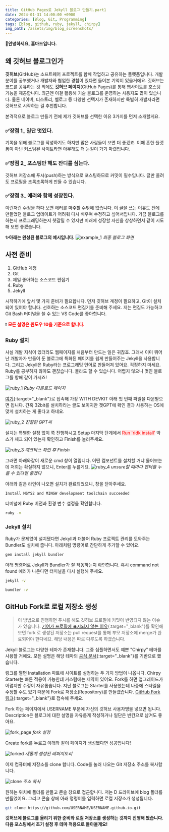 ```yaml
---
title: GitHub Pages로 Jekyll 블로그 만들기.part1
date: 2024-01-31 14:00:00 +0900
categories: [Blog, Git, Programming]
tags: [blog, github, ruby, jekyll, chirpy] 
img_path: /assets/img/blog_screenshots/
---
```


**👋안녕하세요, 훕마드입니다.**

## 왜 깃허브 블로그인가
**깃허브**(GitHub)는 소프트웨어 프로젝트를 함께 작업하고 공유하는 플랫폼입니다. 개발 분야를 공부했거나 개발자와 협업한 경험이 있다면 들어본 기억이 있을거에요. 깃허브는 코드를 공유하는 것 외에도 **깃허브 페이지**(GitHub Pages)를 통해 웹사이트를 호스팅 기능을 제공합니다. 최근엔 이걸 활용해 기술 블로그를 운영하는 사용자도 많이 있습니다. 물론 네이버, 티스토리, 벨로그 등 다양한 선택지가 존재하지만 특별히 개발자라면 깃허브로 시작하는 걸 추천합니다.

본격적으로 블로그 만들기 전에 제가 깃허브를 선택한 이유 3가지를 먼저 소개할게요.

### ✅장점 1_ 일단 멋있다.
기록을 위해 블로그를 작성하기도 하지만 많은 사람들이 보면 더 좋겠죠. 이때 흔한 플랫폼이 아닌 커스텀된 사이트라면 아무래도 더 눈길이 가기 마련입니다.
### ✅장점 2_ 포스팅만 해도 잔디를 심는다.
깃허브 저장소에 푸시(push)하는 방식으로 포스팅하므로 커밋이 필수입니다. 글만 올려도 프로필을 초록초록하게 만들 수 있습니다.

### ✅장점 3_ 에러와 함께 성장한다.
이런저런 수정을 하다 보면 에러를 마주할 수밖에 없습니다. 이 글을 쓰는 이유도 전에 만들었던 블로그 업데이트가 어려워 다시 배우며 수정하고 싶어서입니다. 가끔 블로그를 하는지 프로그래밍하는지 헷갈릴 수 있지만 미래에 성장할 자신을 상상하면서 같이 시도해 보면 좋겠습니다.

**✨아래는 완성된 블로그의 예시입니다.**
![example_1](example_1.png)
_최종 블로그 화면_

## 사전 준비
1. GitHub 계정
2. Git
3. 제일 좋아하는 소스코드 편집기
4. Ruby
5. Jekyll

시작하기에 앞서 몇 가지 준비가 필요합니다. 먼저 깃허브 계정이 필요하고, Git이 설치되어 있어야 합니다. 선호하는 소스코드 편집기를 준비해 주세요. 저는 편집도 가능하고 Git Bash 터미널을 쓸 수 있는 VS Code를 좋아합니다.

❗ **<span style="color:red"> 모든 설명은 윈도우 10을 기준으로 합니다. </span>**

### Ruby 설치
사실 개발 지식이 있더라도 웹페이지를 처음부터 만드는 일은 귀찮죠. 그래서 이미 뛰어난 개발자가 만들어 둔 블로그에 특화된 페이지를 쉽게 만들어주는 Jekyll을 사용합니다. 그리고 Jekyll은 Ruby라는 프로그래밍 언어로 만들어져 있어요. 걱정하지 마세요. Ruby를 공부하지 않아도 괜찮습니다. 몰라도 할 수 있습니다. 어렵지 않으니 멋진 블로그를 향해 같이 가시죠!

![ruby_1](ruby_1.png)
_Ruby 다운로드 페이지_

[여기](https://rubyinstaller.org/downloads/){:target="_blank"}로 접속해 가장 WITH DEVKIT 아래 첫 번째 파일을 다운받으면 됩니다. 간혹 32bit를 설치하라는 글도 보이지만 챗GPT에 확인 결과 사용하는 OS에 맞게 설치하는 게 좋다고 하네요.

![ruby_2](ruby_2.png)
_친절한 GPT씨_

설치는 특별한 설정 없이 쭉 진행하시고 Setup 마지막 단계에서 <span style="color:red; background-color:#FFE6E6"> Run 'ridk install'</span> 박스가 체크 되어 있는지 확인하고 Finish를 눌러주세요.

![ruby_3](ruby_3.png)
_체크박스 확인 후 Finish_

그러면 아래와같이 새로운 cmd 창이 열립니다. 어떤 컴포넌트를 설치할 거냐 물어보는데 저희는 확실하지 않으니, Enter를 누를게요.
![ruby_4](ruby_4.png)
_unsure할 때마다 엔터를 누를 수 있다면 좋겠다_

아래와 같은 라인이 나오면 설치가 완료되었으니, 창을 닫아주세요.
```
Install MSYS2 and MINGW development toolchain succeeded
```

터미널에 Ruby 버전과 환경 변수 설정을 확인합니다.
```bash
ruby -v
```

### Jekyll 설치
Ruby가 문제없이 설치됐다면 Jekyll과 더불어 Ruby 프로젝트 관리를 도와주는 Bundler도 설치해 줍니다. 아래처럼 명령어로 간단하게 추가할 수 있어요.

```bash
gem install jekyll bundler
```
아래 명령어로 Jekyll과 Bundler가 잘 작동하는지 확인합니다. 혹시 command not found 에러가 나온다면 터미널을 다시 실행해 주세요.

```bash
jekyll -v

bundler -v
```

## GitHub Fork로 로컬 저장소 생성
> 이 방법으로 진행하면 푸시를 해도 깃허브 프로필에 커밋이 반영되지 않는 이슈가 있습니다. [기여가 프로필에 표시되지 않는 이유](https://docs.github.com/ko/account-and-profile/setting-up-and-managing-your-github-profile/managing-contribution-settings-on-your-profile/why-are-my-contributions-not-showing-up-on-my-profile#common-reasons-that-contributions-are-not-counted){:target="_blank"}를 확인해보면 fork 로 생성된 저장소는 pull request를 통해 부모 저장소에 merge가 완료되어야 한다네요. 해당 내용은 따로 다루도록 하겠습니다.

Jekyll 블로그는 다양한 테마가 존재합니다. 그중 심플하면서도 예쁜 "Chirpy" 테마를 사용할 거에요. 모든 설명은 해당 테마의 [공식 문서](https://chirpy.cotes.page/posts/getting-started/){:target="_blank"}를 기반으로 했습니다.

링크를 열면 Installation 파트에 사이트를 설정하는 두 가지 방법이 나옵니다. Chirpy Starter는 빠른 적용이 가능한데 커스텀에는 제약이 있어요. Fork를 하면 업그레이드가 어렵지만 수정이 자유롭습니다. 지난 블로그는 Starter를 사용했는데 나중에 스타일을 수정할 수도 있기 때문에 Fork로 저장소(Repository)를 만들겠습니다. [GitHub Fork 링크](https://github.com/cotes2020/jekyll-theme-chirpy/fork){:target="_blank"}로 접속해 주세요.

Fork 하는 페이지에서 USERNAME 부분에 자신의 깃허브 사용자명을 넣으면 됩니다. Description은 블로그에 대한 설명을 자유롭게 작성하거나 일단은 빈칸으로 남겨도 좋아요.

![fork_page](fork_page.png)
_fork 설정_

Create fork를 누르고 아래와 같이 페이지가 생성됐다면 성공입니다!

![forked](forked.png)
_새롭게 생성된 레퍼지토리_

이제 컴퓨터에 저장소를 clone 합니다. Code를 눌러 나오는 Git 저장소 주소를 복사합니다.

![clone](clone.png)
_주소 복사_

원하는 위치에 폴더를 만들고 콘솔 창으로 접근합니다. 저는 D 드라이브에 blog 폴더를 만들었어요. 그리고 콘솔 창에 아래 명령어를 입력하면 로컬 저장소가 생성됩니다.

```bash
git clone https://github.com/USERNAME/USERNAME.github.io.git
```

**깃허브에 블로그를 올리기 위한 준비와 로컬 저장소를 생성하는 것까지 진행해 봤습니다.
다음 포스팅에서 초기 설정 후 테마 적용으로 돌아올게요!**